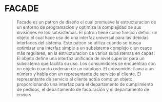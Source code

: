 # FACADE
>Facade es un patron de diseño el cual promueve la estructuracion de un entorno de programacion y optimiza la complejidad de sus divisiones en los subsistemas. 
>El patron tiene como funcion definir un objeto el cual hace uso de una interfaz universal para las debidas interfaces del sistema.
>Este patron se utiliza cuando se busca optimizar una interfaz simple a un subsistema complejo o en casos más regulares, en la estructuracion de varios subsistemas en capas. 
>El objeto define una interfaz unificada de nivel superior para un subsistema que facilita su uso. Los consumidores se encuentran con un objeto cuando ordenan de un catálogo. El consumidor llama a un número y habla con un representante de servicio al cliente. El representante de servicio al cliente actúa como un objeto, proporcionando una interfaz para el departamento de cumplimiento de pedidos, el departamento de facturación y el departamento de envío.s